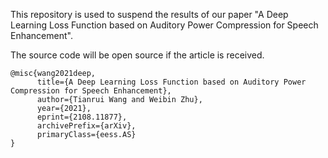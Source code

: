 This repository is used to suspend the results of our paper "A Deep Learning Loss Function based on Auditory Power Compression for Speech Enhancement". 

The source code will be open source if the article is received.

```text
@misc{wang2021deep,
      title={A Deep Learning Loss Function based on Auditory Power Compression for Speech Enhancement}, 
      author={Tianrui Wang and Weibin Zhu},
      year={2021},
      eprint={2108.11877},
      archivePrefix={arXiv},
      primaryClass={eess.AS}
}
```
